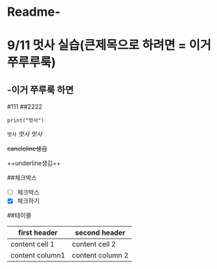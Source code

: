 # Readme-
9/11 멋사 실습(큰제목으로 하려면 = 이거 쭈루루룩)
=============================
-이거 쭈루룩 하면
-----------------------------------
#111
##2222

``` python:
print("멋사")
```

`멋사`
*멋사*
_멋사_  

~~cancleline생김~~  

++underline생김++   

##체크박스  

- [ ] 체크박스
- [x] 체크하기

##테이블  

first header | second header
------------ | -------------|
content cell 1 | content cell 2
content column1 | content column 2
